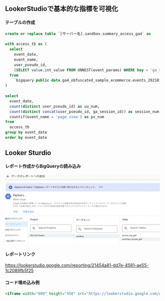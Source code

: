## LookerStudioで基本的な指標を可視化 

#### テーブルの作成
```sql
create or replace table `[サーバー名].sandbox.summary_access_ga4` as

with access_tb as (
  select
    event_date,
    event_name,
    user_pseudo_id,
    (SELECT value.int_value FROM UNNEST(event_params) WHERE key = 'ga_session_id') AS ga_session_id,
  from
    `bigquery-public-data.ga4_obfuscated_sample_ecommerce.events_202101*`
)

select
  event_date,
  count(distinct user_pseudo_id) as uu_num,
  count(distinct concat(user_pseudo_id, ga_session_id)) as session_num,
  countif(event_name = 'page_view') as pv_num
from
  access_tb
group by event_date
order by event_date
```

## Looker Sturdio

#### レポート作成からBigQueryの読み込み
![新規作成](image.png)

#### レポートリンク
https://lookerstudio.google.com/reporting/21454a81-dd7e-4581-ae55-1c2089fb5f25

#### コード埋め込み例
```html
<iframe width="600" height="450" src="https://lookerstudio.google.com/embed/reporting/21454a81-dd7e-4581-ae55-1c2089fb5f25/page/AYQCE" frameborder="0" style="border:0" allowfullscreen sandbox="allow-storage-access-by-user-activation allow-scripts allow-same-origin allow-popups allow-popups-to-escape-sandbox"></iframe>
```